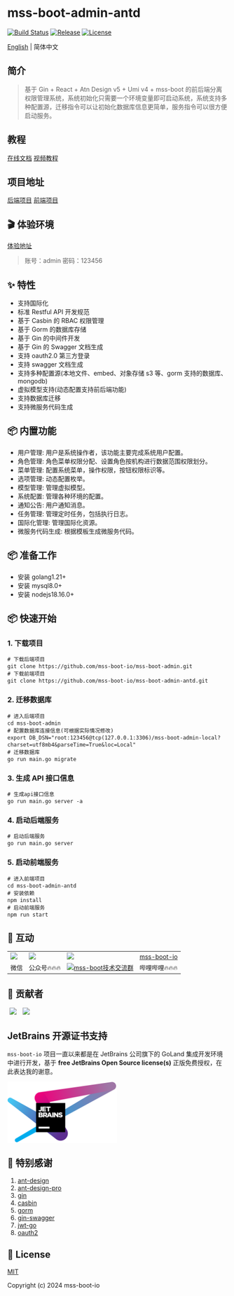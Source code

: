 # mss-boot-admin-antd

[![Build Status](https://github.com/mss-boot-io/mss-boot-admin/workflows/CI/badge.svg)](https://github.com/mss-boot-io/mss-boot-admin) [![Release](https://img.shields.io/github/v/release/mss-boot-io/mss-boot-admin.svg?style=flat-square)](https://github.com/mss-boot-io/mss-boot-admin/releases) [![License](https://img.shields.io/github/license/mashape/apistatus.svg)](https://github.com/mss-boot-io/mss-boot-admin)

[English](./README.md) | 简体中文

## 简介

> 基于 Gin + React + Atn Design v5 + Umi v4 + mss-boot 的前后端分离权限管理系统，系统初始化只需要一个环境变量即可启动系统，系统支持多种配置源，迁移指令可以让初始化数据库信息更简单，服务指令可以很方便启动服务。

## 教程

[在线文档](https://docs.mss-boot-io.top) [视频教程](https://space.bilibili.com/597294782/channel/seriesdetail?sid=3881026)

## 项目地址

[后端项目](https://github.com/mss-boot-io/mss-boot-admin) [前端项目](https://github.com/mss-boot-io/mss-boot-admin-antd)

## 🎬 体验环境

[体验地址](https://admin-beta.mss-boot-io.top)

> 账号：admin 密码：123456

## ✨ 特性

- 支持国际化
- 标准 Restful API 开发规范
- 基于 Casbin 的 RBAC 权限管理
- 基于 Gorm 的数据库存储
- 基于 Gin 的中间件开发
- 基于 Gin 的 Swagger 文档生成
- 支持 oauth2.0 第三方登录
- 支持 swagger 文档生成
- 支持多种配置源(本地文件、embed、对象存储 s3 等、gorm 支持的数据库、mongodb)
- 虚拟模型支持(动态配置支持前后端功能)
- 支持数据库迁移
- 支持微服务代码生成

## 📦 内置功能

- 用户管理: 用户是系统操作者，该功能主要完成系统用户配置。
- 角色管理: 角色菜单权限分配、设置角色按机构进行数据范围权限划分。
- 菜单管理: 配置系统菜单，操作权限，按钮权限标识等。
- 选项管理: 动态配置枚举。
- 模型管理: 管理虚拟模型。
- 系统配置: 管理各种环境的配置。
- 通知公告: 用户通知消息。
- 任务管理: 管理定时任务，包括执行日志。
- 国际化管理: 管理国际化资源。
- 微服务代码生成: 根据模板生成微服务代码。

## 📦 准备工作

- 安装 golang1.21+
- 安装 mysql8.0+
- 安装 nodejs18.16.0+

## 📦 快速开始

### 1. 下载项目

```shell
# 下载后端项目
git clone https://github.com/mss-boot-io/mss-boot-admin.git
# 下载前端项目
git clone https://github.com/mss-boot-io/mss-boot-admin-antd.git
```

### 2. 迁移数据库

```shell
# 进入后端项目
cd mss-boot-admin
# 配置数据库连接信息(可根据实际情况修改)
export DB_DSN="root:123456@tcp(127.0.0.1:3306)/mss-boot-admin-local?charset=utf8mb4&parseTime=True&loc=Local"
# 迁移数据库
go run main.go migrate
```

### 3. 生成 API 接口信息

```shell
# 生成api接口信息
go run main.go server -a
```

### 4. 启动后端服务

```shell
# 启动后端服务
go run main.go server
```

### 5. 启动前端服务

```shell
# 进入前端项目
cd mss-boot-admin-antd
# 安装依赖
npm install
# 启动前端服务
npm run start
```

## 📨 互动

<table>
   <tr>
    <td><img src="https://mss-boot-io.github.io/.github/images/wechat.jpg" width="180px"></td>
    <td><img src="https://mss-boot-io.github.io/.github/images/wechat-mp.jpg" width="180px"></td>
    <td><img src="https://mss-boot-io.github.io/.github/images/qq-group.jpg" width="200px"></td>
    <td><a href="https://space.bilibili.com/597294782/channel/seriesdetail?sid=3881026&ctype=0">mss-boot-io</a></td>
  </tr>
  <tr>
    <td>微信</td>
    <td>公众号🔥🔥🔥</td>
    <td><a target="_blank" href="https://shang.qq.com/wpa/qunwpa?idkey=0f2bf59f5f2edec6a4550c364242c0641f870aa328e468c4ee4b7dbfb392627b"><img border="0" src="https://pub.idqqimg.com/wpa/images/group.png" alt="mss-boot技术交流群" title="mss-boot技术交流群"></a></td>
    <td>哔哩哔哩🔥🔥🔥</td>
  </tr>
</table>

## 💎 贡献者

<span style="margin: 0 5px;" ><a href="https://github.com/lwnmengjing" ><img src="https://images.weserv.nl/?url=avatars.githubusercontent.com/u/12806223?s=64&v=4&w=60&fit=cover&mask=circle&maxage=7d" /></a></span> <span style="margin: 0 5px;" ><a href="https://github.com/wangde7" ><img src="https://images.weserv.nl/?url=avatars.githubusercontent.com/u/56955959?s=64&v=4&w=60&fit=cover&mask=circle&maxage=7d" /></a></span>

## JetBrains 开源证书支持

`mss-boot-io` 项目一直以来都是在 JetBrains 公司旗下的 GoLand 集成开发环境中进行开发，基于 **free JetBrains Open Source license(s)** 正版免费授权，在此表达我的谢意。

<a href="https://www.jetbrains.com/?from=kubeadm-ha" target="_blank"><img src="https://raw.githubusercontent.com/panjf2000/illustrations/master/jetbrains/jetbrains-variant-4.png" width="250" align="middle"/></a>

## 🤝 特别感谢

1. [ant-design](https://github.com/ant-design/ant-design)
2. [ant-design-pro](https://github.com/ant-design/ant-design-pro)
3. [gin](https://github.com/gin-gonic/gin)
4. [casbin](https://github.com/casbin/casbin)
5. [gorm](https://github.com/jinzhu/gorm)
6. [gin-swagger](https://github.com/swaggo/gin-swagger)
7. [jwt-go](https://github.com/dgrijalva/jwt-go)
8. [oauth2](https://pkg.go.dev/golang.org/x/oauth2)

## 🔑 License

[MIT](https://github.com/mss-boot-io/mss-boot-admin/blob/main/LICENSE)

Copyright (c) 2024 mss-boot-io

